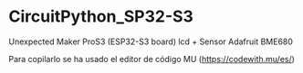 # CircuitPython_SP32-S3
Unexpected Maker ProS3 (ESP32-S3 board) lcd + Sensor Adafruit BME680

Para copilarlo se ha usado el editor de código MU (https://codewith.mu/es/)
